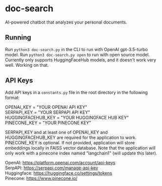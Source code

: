 # doc-search
AI-powered chatbot that analyzes your personal documents.

## Running
Run `python3 doc-search.py` in the CLI to run with OpenAI gpt-3.5-turbo model. Run `python3 doc-search.py open` to run with open source model.
Currently only supports HuggingFaceHub models, and it doesn't work very well. Working on that.

## API Keys
Add API keys in a `constants.py` file in the root directory in the following format:

OPENAI_KEY = "YOUR OPENAI API KEY"<br>
SERPAPI_KEY = "YOUR SERPAPI API KEY"<br>
HUGGINGFACEHUB_KEY = "YOUR HUGGINGFACE HUB KEY"<br>
PINECONE_KEY = "YOUR PINECONE KEY"

SERPAPI_KEY and at least one of OPENAI_KEY and HUGGINGFACEHUB_KEY are required for the application to work.<br>
PINECONE_KEY is optional. If not provided, application will store embeddings locally in FAISS vector database. Note that the application will only work with a pinecone index named "langchain1" (will update this later).

OpenAI: https://platform.openai.com/account/api-keys<br>
SerpAPI: https://serpapi.com/manage-api-key<br>
Huggingface: https://huggingface.co/settings/tokens<br>
Pinecone: https://www.pinecone.io/<br>